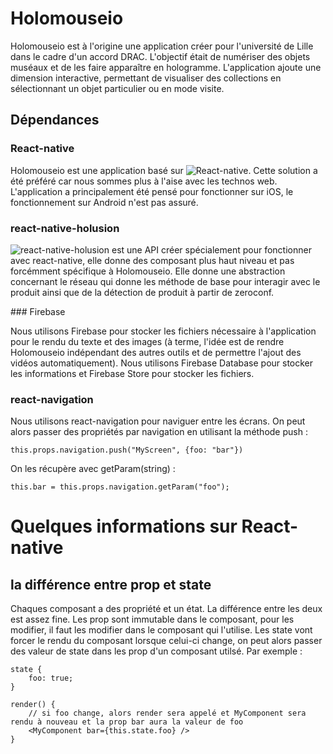 # Holomouseio

Holomouseio est à l'origine une application créer pour l'université de Lille dans le cadre d'un accord DRAC. L'objectif était de numériser des objets muséaux et de les faire apparaître en hologramme. L'application ajoute une dimension interactive, permettant de visualiser des collections en sélectionnant un objet particulier ou en mode visite.

## Dépendances

### React-native

Holomouseio est une application basé sur ![React-native](https://facebook.github.io/react-native/). Cette solution a été préféré car nous sommes plus à l'aise avec les technos web. L'application a principalement été pensé pour fonctionner sur iOS, le fonctionnement sur Android n'est pas assuré.

### react-native-holusion

![react-native-holusion](https://www.npmjs.com/package/@holusion/react-native-holusion) est une API créer spécialement pour fonctionner avec react-native, elle donne des composant plus haut niveau et pas forcémment spécifique à Holomouseio. Elle donne une abstraction concernant le réseau qui donne les méthode de base pour interagir avec le produit ainsi que de la détection de produit à partir de zeroconf.

### Firebase

Nous utilisons Firebase pour stocker les fichiers nécessaire à l'application pour le rendu du texte et des images (à terme, l'idée est de rendre Holomouseio indépendant des autres outils et de permettre l'ajout des vidéos automatiquement). Nous utilisons Firebase Database pour stocker les informations et Firebase Store pour stocker les fichiers.

### react-navigation

Nous utilisons react-navigation pour naviguer entre les écrans. On peut alors passer des propriétés par navigation en utilisant la méthode push :

```
this.props.navigation.push("MyScreen", {foo: "bar"})
```

On les récupère avec getParam(string) :

```
this.bar = this.props.navigation.getParam("foo");
```

# Quelques informations sur React-native

## la différence entre prop et state

Chaques composant a des propriété et un état. La différence entre les deux est assez fine. Les prop sont immutable dans le composant, pour les modifier, il faut les modifier dans le composant qui l'utilise. Les state vont forcer le rendu du composant lorsque celui-ci change, on peut alors passer des valeur de state dans les prop d'un composant utilsé. Par exemple :

```
state {
    foo: true;
}

render() {
    // si foo change, alors render sera appelé et MyComponent sera rendu à nouveau et la prop bar aura la valeur de foo
    <MyComponent bar={this.state.foo} />
}
```
